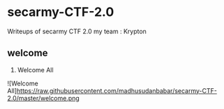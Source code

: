 # secarmy-CTF-2.0
Writeups of secarmy CTF 2.0
my team : Krypton

## welcome 

1) Welcome All

![Welcome All]https://raw.githubusercontent.com/madhusudanbabar/secarmy-CTF-2.0/master/welcome.png
